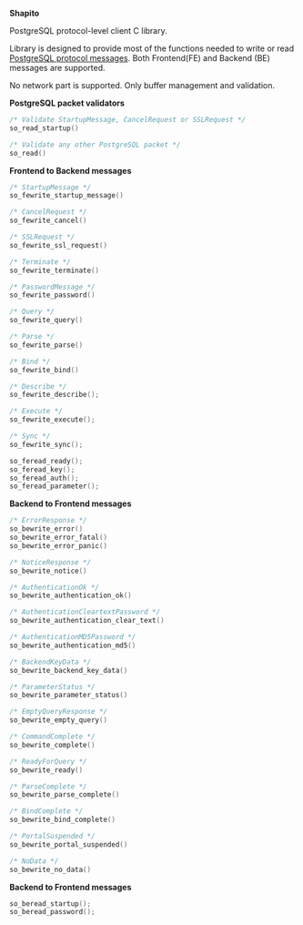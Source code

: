 **Shapito**

PostgreSQL protocol-level client C library.

Library is designed to provide most of the functions needed to write or read
[PostgreSQL protocol messages](https://www.postgresql.org/docs/9.6/static/protocol.html).
Both Frontend(FE) and Backend (BE) messages are supported.

No network part is supported. Only buffer management and validation.

**PostgreSQL packet validators**

```C
/* Validate StartupMessage, CancelRequest or SSLRequest */
so_read_startup()

/* Validate any other PostgreSQL packet */
so_read()
```

**Frontend to Backend messages**

```C
/* StartupMessage */
so_fewrite_startup_message()

/* CancelRequest */
so_fewrite_cancel()

/* SSLRequest */
so_fewrite_ssl_request()

/* Terminate */
so_fewrite_terminate()

/* PasswordMessage */
so_fewrite_password()

/* Query */
so_fewrite_query()

/* Parse */
so_fewrite_parse()

/* Bind */
so_fewrite_bind()

/* Describe */
so_fewrite_describe();

/* Execute */
so_fewrite_execute();

/* Sync */
so_fewrite_sync();
```

```C
so_feread_ready();
so_feread_key();
so_feread_auth();
so_feread_parameter();
```

**Backend to Frontend messages**

```C
/* ErrorResponse */
so_bewrite_error()
so_bewrite_error_fatal()
so_bewrite_error_panic()

/* NoticeResponse */
so_bewrite_notice()

/* AuthenticationOk */
so_bewrite_authentication_ok()

/* AuthenticationCleartextPassword */
so_bewrite_authentication_clear_text()

/* AuthenticationMD5Password */
so_bewrite_authentication_md5()

/* BackendKeyData */
so_bewrite_backend_key_data()

/* ParameterStatus */
so_bewrite_parameter_status()

/* EmptyQueryResponse */
so_bewrite_empty_query()

/* CommandComplete */
so_bewrite_complete()

/* ReadyForQuery */
so_bewrite_ready()

/* ParseComplete */
so_bewrite_parse_complete()

/* BindComplete */
so_bewrite_bind_complete()

/* PortalSuspended */
so_bewrite_portal_suspended()

/* NoData */
so_bewrite_no_data()
```

**Backend to Frontend messages**

```C
so_beread_startup();
so_beread_password();
```
